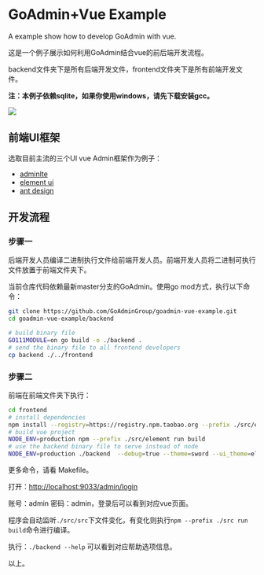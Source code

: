 # GoAdmin+Vue Example

A example show how to develop GoAdmin with vue.

这是一个例子展示如何利用GoAdmin结合vue的前后端开发流程。

backend文件夹下是所有后端开发文件，frontend文件夹下是所有前端开发文件。

**注：本例子依赖sqlite，如果你使用windows，请先下载安装gcc。**

![](http://quick.go-admin.cn/docs/vue-goadmin-2.png)

## 前端UI框架

选取目前主流的三个UI vue Admin框架作为例子：

- [adminlte](https://github.com/devjin0617/vue2-admin-lte)
- [element ui](https://github.com/PanJiaChen/vue-element-admin)
- [ant design](https://github.com/iczer/vue-antd-admin)

## 开发流程

### 步骤一

后端开发人员编译二进制执行文件给前端开发人员。前端开发人员将二进制可执行文件放置于前端文件夹下。

当前仓库代码依赖最新master分支的GoAdmin。使用go mod方式，执行以下命令：

```bash
git clone https://github.com/GoAdminGroup/goadmin-vue-example.git
cd goadmin-vue-example/backend

# build binary file
GO111MODULE=on go build -o ./backend .
# send the binary file to all frontend developers
cp backend ./../frontend
```

### 步骤二

前端在前端文件夹下执行：

```bash
cd frontend
# install dependencies
npm install --registry=https://registry.npm.taobao.org --prefix ./src/element
# build vue project
NODE_ENV=production npm --prefix ./src/element run build
# use the backend binary file to serve instead of node
NODE_ENV=production ./backend  --debug=true --theme=sword --ui_theme=element 
```

更多命令，请看 Makefile。

打开：[http://localhost:9033/admin/login](http://localhost:9033/admin/login)

账号：admin 密码：admin，登录后可以看到对应vue页面。

程序会自动监听```./src/src```下文件变化，有变化则执行```npm --prefix ./src run build```命令进行编译。

执行：```./backend --help``` 可以看到对应帮助选项信息。

以上。